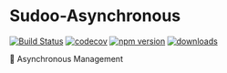# Sudoo-Asynchronous

[![Build Status](https://travis-ci.com/SudoDotDog/Sudoo-Asynchronous.svg?branch=master)](https://travis-ci.com/SudoDotDog/Sudoo-Asynchronous)
[![codecov](https://codecov.io/gh/SudoDotDog/Sudoo-Asynchronous/branch/master/graph/badge.svg)](https://codecov.io/gh/SudoDotDog/Sudoo-Asynchronous)
[![npm version](https://badge.fury.io/js/%40sudoo%2Fasynchronous.svg)](https://www.npmjs.com/package/@sudoo/asynchronous)
[![downloads](https://img.shields.io/npm/dm/@sudoo/asynchronous.svg)](https://www.npmjs.com/package/@sudoo/asynchronous)

:speedboat: Asynchronous Management
